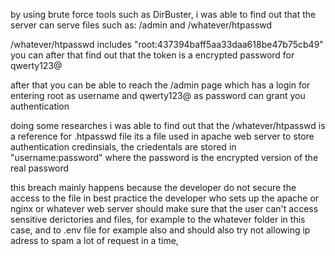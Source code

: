 by using brute force tools such as DirBuster, i was able to find out that the server can serve files such as:
/admin and /whatever/htpasswd

/whatever/htpasswd includes "root:437394baff5aa33daa618be47b75cb49"
you can after that find out that the token is a encrypted password for qwerty123@

after that you can be able to reach the /admin page which has a login for
entering root as username and qwerty123@ as password can grant you authentication

doing some researches i was able to find out that the /whatever/htpasswd is a reference for .htpasswd file 
its a file used in apache web server to store authentication credinsials, 
the criedentals are stored in "username:password" where the password is the encrypted version of the real password

this breach mainly happens because the developer do not secure the access to the file
in best practice the developer who sets up the apache or nginx or whatever web server
should make sure that the user can't access sensitive derictories and files, for example to the whatever folder in this case, and to .env file for example also
and should also try not allowing ip adress to spam a lot of request in a time, 